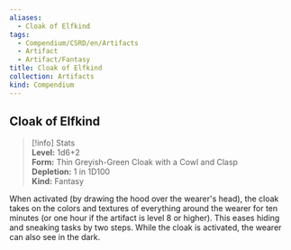 ```yaml
---
aliases:
  - Cloak of Elfkind
tags:
  - Compendium/CSRD/en/Artifacts
  - Artifact
  - Artifact/Fantasy
title: Cloak of Elfkind
collection: Artifacts
kind: Compendium
---
```

## Cloak of Elfkind  
>[!info] Stats  
> **Level:** 1d6+2  
> **Form:** Thin Greyish-Green Cloak with a Cowl and Clasp  
> **Depletion:** 1 in 1D100  
> **Kind:** Fantasy
  
When activated (by drawing the hood over the wearer's head), the cloak takes on the colors and textures of everything around the wearer for ten minutes (or one hour if the artifact is level 8 or higher). This eases hiding and sneaking tasks by two steps. While the cloak is activated, the wearer can also see in the dark.